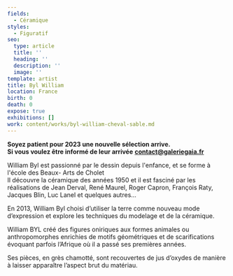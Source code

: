 ```yaml
---
fields:
  - Céramique
styles:
  - Figuratif
seo:
  type: article
  title: ''
  heading: ''
  description: ''
  image: ''
template: artist
title: Byl William
location: France
birth: 0
death: 0
expose: true
exhibitions: []
work: content/works/byl-william-cheval-sable.md
---
```

**Soyez patient pour 2023 une nouvelle sélection arrive.  
Si vous voulez être informé de leur arrivée** [**contact@galeriegaia.fr**]()

William Byl est passionné par le dessin depuis l'enfance, et se forme à l'école des Beaux- Arts de Cholet  
Il découvre la céramique des années 1950 et il est fasciné par les réalisations de Jean Derval, René Maurel, Roger Capron, François Raty, Jacques Blin, Luc Lanel et quelques autres...

En 2013, William Byl choisi d’utiliser la terre comme nouveau mode d’expression et explore les techniques du modelage et de la céramique.

William BYL créé des figures oniriques aux formes animales ou anthropomorphes enrichies de motifs géométriques et de scarifications évoquant parfois l’Afrique où il a passé ses premières années.

Ses pièces, en grès chamotté, sont recouvertes de jus d’oxydes de manière à laisser apparaître l’aspect brut du matériau.
